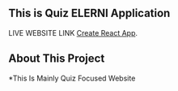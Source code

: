 ## This is Quiz ELERNI Application

LIVE WEBSITE LINK [Create React App](https://github.com/facebook/create-react-app).

## About This Project
*This Is Mainly Quiz Focused Website 